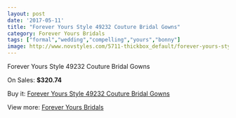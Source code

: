 ```yaml
---
layout: post
date: '2017-05-11'
title: "Forever Yours Style 49232 Couture Bridal Gowns"
category: Forever Yours Bridals
tags: ["formal","wedding","compelling","yours","bonny"]
image: http://www.novstyles.com/5711-thickbox_default/forever-yours-style-49232-couture-bridal-gowns.jpg
---
```

Forever Yours Style 49232 Couture Bridal Gowns

On Sales: **$320.74**
<a href="https://www.novstyles.com/en/forever-yours-bridals/3587-forever-yours-style-49232-couture-bridal-gowns.html"><amp-img layout="responsive" width="600" height="600" src="//www.novstyles.com/5711-thickbox_default/forever-yours-style-49232-couture-bridal-gowns.jpg" alt="Forever Yours Style 49232 Couture Bridal Gowns 0" /></a>

Buy it: [Forever Yours Style 49232 Couture Bridal Gowns](https://www.novstyles.com/en/forever-yours-bridals/3587-forever-yours-style-49232-couture-bridal-gowns.html "Forever Yours Style 49232 Couture Bridal Gowns")

View more: [Forever Yours Bridals](https://www.novstyles.com/en/20-forever-yours-bridals "Forever Yours Bridals")